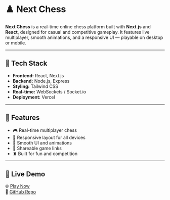 # ♟️ Next Chess

**Next Chess** is a real-time online chess platform built with **Next.js** and **React**, designed for casual and competitive gameplay. It features live multiplayer, smooth animations, and a responsive UI — playable on desktop or mobile.

---

## 🔧 Tech Stack

- **Frontend:** React, Next.js  
- **Backend:** Node.js, Express  
- **Styling:** Tailwind CSS  
- **Real-time:** WebSockets / Socket.io  
- **Deployment:** Vercel  

---

## 🚀 Features

- 🎮 Real-time multiplayer chess  
- 📱 Responsive layout for all devices  
- 🎨 Smooth UI and animations  
- 🔗 Shareable game links  
- ♜ Built for fun and competition  

---

## 🔗 Live Demo

🌐 [Play Now](https://next-chess-00.vercel.app)  
📁 [GitHub Repo](https://github.com/yashpawar69/next-chess)
